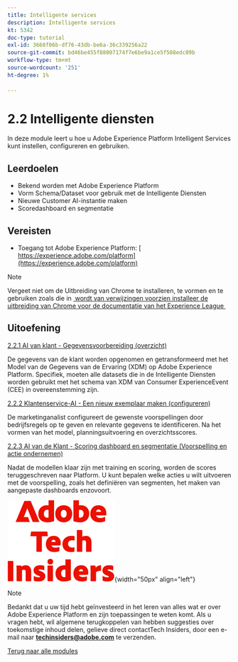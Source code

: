 ```yaml
---
title: Intelligente services
description: Intelligente services
kt: 5342
doc-type: tutorial
exl-id: 3668f06b-df76-43db-be6a-36c339256a22
source-git-commit: bd46be455f88007174f7e6be9a1ce5f508edc09b
workflow-type: tm+mt
source-wordcount: '251'
ht-degree: 1%

---
```


# 2.2 Intelligente diensten

In deze module leert u hoe u Adobe Experience Platform Intelligent Services kunt instellen, configureren en gebruiken.

## Leerdoelen

- Bekend worden met Adobe Experience Platform
- Vorm Schema/Dataset voor gebruik met de Intelligente Diensten
- Nieuwe Customer AI-instantie maken
- Scoredashboard en segmentatie

## Vereisten

- Toegang tot Adobe Experience Platform: [&#x200B; https://experience.adobe.com/platform](https://experience.adobe.com/platform)

>[!NOTE]
>
>Vergeet niet om de Uitbreiding van Chrome te installeren, te vormen en te gebruiken zoals die in [&#x200B; wordt van verwijzingen voorzien installeer de uitbreiding van Chrome voor de documentatie van het Experience League &#x200B;](../../gettingstarted/gettingstarted/ex1.md)

## Uitoefening

[2.2.1 AI van klant - Gegevensvoorbereiding (overzicht)](./ex1.md)

De gegevens van de klant worden opgenomen en getransformeerd met het Model van de Gegevens van de Ervaring (XDM) op Adobe Experience Platform. Specifiek, moeten alle datasets die in de Intelligente Diensten worden gebruikt met het schema van XDM van Consumer ExperienceEvent (CEE) in overeenstemming zijn.

[2.2.2 Klantenservice-AI - Een nieuw exemplaar maken (configureren)](./ex2.md)

De marketinganalist configureert de gewenste voorspellingen door bedrijfsregels op te geven en relevante gegevens te identificeren. Na het vormen van het model, planningsuitvoering en overzichtsscores.

[2.2.3 AI van de Klant - Scoring dashboard en segmentatie (Voorspelling en actie ondernemen)](./ex3.md)

Nadat de modellen klaar zijn met training en scoring, worden de scores teruggeschreven naar Platform. U kunt bepalen welke acties u wilt uitvoeren met de voorspelling, zoals het definiëren van segmenten, het maken van aangepaste dashboards enzovoort.

![&#x200B; Indexen van de Tech &#x200B;](./../../../assets/images/techinsiders.png){width="50px" align="left"}

>[!NOTE]
>
>Bedankt dat u uw tijd hebt geïnvesteerd in het leren van alles wat er over Adobe Experience Platform en zijn toepassingen te weten komt. Als u vragen hebt, wil algemene terugkoppelen van hebben suggesties over toekomstige inhoud delen, gelieve direct contactTech Insiders, door een e-mail naar **techinsiders@adobe.com** te verzenden.

[Terug naar alle modules](../../../overview.md)
